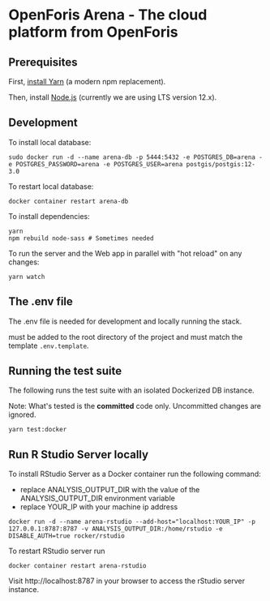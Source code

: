 # OpenForis Arena - The cloud platform from OpenForis

## Prerequisites

First, [install Yarn](https://yarnpkg.com/en/docs/install) (a modern npm replacement).

Then, install [Node.js](https://nodejs.org/en/download/) (currently we are using LTS version 12.x).

## Development

To install local database:
```shell script
sudo docker run -d --name arena-db -p 5444:5432 -e POSTGRES_DB=arena -e POSTGRES_PASSWORD=arena -e POSTGRES_USER=arena postgis/postgis:12-3.0
``` 

To restart local database:
```shell script
docker container restart arena-db
```

To install dependencies:
```shell
yarn
npm rebuild node-sass # Sometimes needed
```

To run the server and the Web app in parallel with "hot reload" on any changes:
```shell
yarn watch
```

## The .env file

The .env file is needed for development and locally running the stack.

must be added to the root directory of the project and must match the template `.env.template`.


## Running the test suite

The following runs the test suite with an isolated Dockerized DB instance.

Note: What's tested is the **committed** code only. Uncommitted changes are ignored.

```shell
yarn test:docker
```

## Run R Studio Server locally

To install RStudio Server as a Docker container run the following command:
- replace ANALYSIS_OUTPUT_DIR with the value of the ANALYSIS_OUTPUT_DIR environment variable
- replace YOUR_IP with your machine ip address

```shell script
docker run -d --name arena-rstudio --add-host="localhost:YOUR_IP" -p 127.0.0.1:8787:8787 -v ANALYSIS_OUTPUT_DIR:/home/rstudio -e DISABLE_AUTH=true rocker/rstudio
```

To restart RStudio server run
```shell script
docker container restart arena-rstudio
```

Visit http://localhost:8787 in your browser to access the rStudio server instance.
